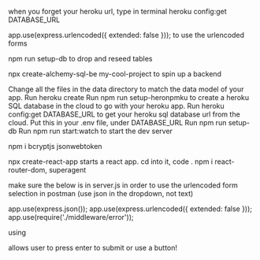 when you forget your heroku url, type in terminal
heroku config:get DATABASE_URL

app.use(express.urlencoded({ extended: false }));
to use the urlencoded forms

npm run setup-db to drop and reseed tables

npx create-alchemy-sql-be my-cool-project to spin up a backend

Change all the files in the data directory to match the data model of your app.
Run heroku create
Run npm run setup-heronpmku to create a heroku SQL database in the cloud to go with your heroku app.
Run heroku config:get DATABASE_URL to get your heroku sql database url from the cloud. Put this in your .env file, under DATABASE_URL
Run npm run setup-db
Run npm run start:watch to start the dev server

npm i bcryptjs jsonwebtoken

npx create-react-app
starts a react app.  cd into it, code .
npm i react-router-dom, superagent 


make sure the below is in server.js in order to use the urlencoded form selection in postman (use json in the dropdown, not text)

app.use(express.json());
app.use(express.urlencoded({ extended: false }));
app.use(require('./middleware/error'));

using <form> allows user to press enter to submit or use a button!

